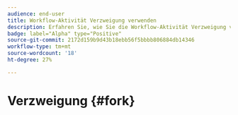 ```yaml
---
audience: end-user
title: Workflow-Aktivität Verzweigung verwenden
description: Erfahren Sie, wie Sie die Workflow-Aktivität Verzweigung verwenden.
badge: label="Alpha" type="Positive"
source-git-commit: 2172d159b9d43b18ebb56f5bbbb806884db14346
workflow-type: tm+mt
source-wordcount: '18'
ht-degree: 27%

---
```



# Verzweigung {#fork}

